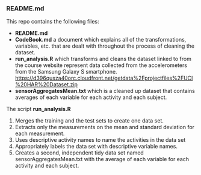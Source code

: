 ### README.md

This repo contains the following files:
* **README.md**
* **CodeBook.md** 
a document which explains all of the transformations, variables, etc. that are dealt with throughout the process of cleaning the dataset.
* **run_analysis.R**
which transforms and cleans the dataset linked to from the course website represent data collected from the accelerometers from the Samsung Galaxy S smartphone.
<https://d396qusza40orc.cloudfront.net/getdata%2Fprojectfiles%2FUCI%20HAR%20Dataset.zip>
* **sensorAggregatesMean.txt**
which is a cleaned up dataset that contains averages of each variable for each activity and each subject.

The script **run_analysis.R**

1. Merges the training and the test sets to create one data set.
2. Extracts only the measurements on the mean and standard deviation for each measurement. 
3. Uses descriptive activity names to name the activities in the data set
4. Appropriately labels the data set with descriptive variable names. 
5. Creates a second, independent tidy data set named sensorAggregatesMean.txt with the average of each variable for each activity and each subject.
